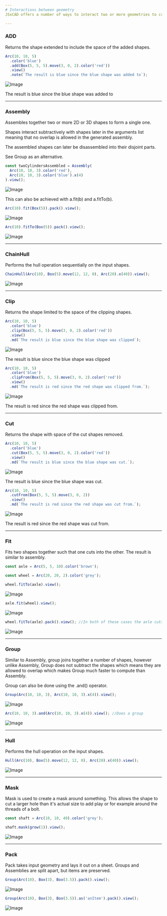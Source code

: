 ```yaml
---
# Interactions between geometry
JSxCAD offers a number of ways to interact two or more geometries to create new geometry. Most of these operations will work on both 2D and 3D geometry.

---
```

### ADD
Returns the shape extended to include the space of the added shapes.

```JavaScript
Arc(10, 10, 5)
  .color('blue')
  .add(Box(5, 5, 5).move(3, 0, 2).color('red'))
  .view()
  .note(`The result is blue since the blue shape was added to`);
```

![Image](interactions_between_geometry.md.$3.png)

The result is blue since the blue shape was added to

---
### Assembly
Assembles together two or more 2D or 3D shapes to form a single one.

Shapes interact subtractively with shapes later in the arguments list meaning that no overlap is allowed in the generated assembly.

The assembled shapes can later be disassembled into their disjoint parts.

See Group as an alternative.

```JavaScript
const twoCylindersAssembled = Assembly(
  Arc(10, 10, 3).color('red'),
  Arc(10, 10, 3).color('blue').x(4)
).view();
```

![Image](interactions_between_geometry.md.twoCylindersAssembled.png)

This can also be achieved with a.fit(b) and a.fitTo(b).

```JavaScript
Arc(10).fit(Box(5)).pack().view();
```

![Image](interactions_between_geometry.md.$6.png)

```JavaScript
Arc(10).fitTo(Box(5)).pack().view();
```

![Image](interactions_between_geometry.md.$7.png)

---
### ChainHull
Performs the hull operation sequentially on the input shapes.

```JavaScript
ChainHull(Arc(10), Box(5).move(12, 12, 0), Arc(20).x(40)).view();
```

![Image](interactions_between_geometry.md.$9.png)

---
### Clip
Returns the shape limited to the space of the clipping shapes.

```JavaScript
Arc(10, 10, 5)
  .color('blue')
  .clip(Box(5, 5, 5).move(3, 0, 2).color('red'))
  .view()
  .md(`The result is blue since the blue shape was clipped`);
```

![Image](interactions_between_geometry.md.$11.png)

The result is blue since the blue shape was clipped

```JavaScript
Arc(10, 10, 5)
  .color('blue')
  .clipFrom(Box(5, 5, 5).move(3, 0, 2).color('red'))
  .view()
  .md(`The result is red since the red shape was clipped from.`);
```

![Image](interactions_between_geometry.md.$12.png)

The result is red since the red shape was clipped from.

---
### Cut
Returns the shape with space of the cut shapes removed.

```JavaScript
Arc(10, 10, 5)
  .color('blue')
  .cut(Box(5, 5, 5).move(3, 0, 2).color('red'))
  .view()
  .md(`The result is blue since the blue shape was cut.`);
```

![Image](interactions_between_geometry.md.$14.png)

The result is blue since the blue shape was cut.

```JavaScript
Arc(10, 10, 5)
  .cutFrom(Box(5, 5, 5).move(3, 0, 2))
  .view()
  .md(`The result is red since the red shape was cut from.`);
```

![Image](interactions_between_geometry.md.$15.png)

The result is red since the red shape was cut from.

---
### Fit
Fits two shapes together such that one cuts into the other. The result is similar to assembly.

```JavaScript
const axle = Arc(5, 5, 10).color('brown');
```

```JavaScript
const wheel = Arc(20, 20, 2).color('grey');
```

```JavaScript
wheel.fitTo(axle).view();
```

![Image](interactions_between_geometry.md.$17.png)

```JavaScript
axle.fit(wheel).view();
```

![Image](interactions_between_geometry.md.$18.png)

```JavaScript
wheel.fitTo(axle).pack().view(); //In both of these cases the axle cuts the wheel.
```

![Image](interactions_between_geometry.md.$19.png)

---
### Group
Similar to Assembly, group joins together a number of shapes, however unlike Assembly, Group does not subtract the shapes which means they are allowed to overlap which makes Group much faster to compute than Assembly.

Group can also be done using the .and() operator.

```JavaScript
Group(Arc(10, 10, 3), Arc(10, 10, 3).x(4)).view();
```

![Image](interactions_between_geometry.md.$21.png)

```JavaScript
Arc(10, 10, 3).and(Arc(10, 10, 3).x(4)).view(); //Does a group
```

![Image](interactions_between_geometry.md.$22.png)

---
### Hull
Performs the hull operation on the input shapes.

```JavaScript
Hull(Arc(10), Box(5).move(12, 12, 0), Arc(20).x(40)).view();
```

![Image](interactions_between_geometry.md.$24.png)

---
### Mask
Mask is used to create a mask around something. This allows the shape to cut a larger hole than it's actual size to add play or for example around the threads of a bolt.

```JavaScript
const shaft = Arc(10, 10, 40).color('grey');
```

```JavaScript
shaft.mask(grow(1)).view();
```

![Image](interactions_between_geometry.md.$26.png)

---
### Pack
Pack takes input geometry and lays it out on a sheet. Groups and Assemblies are split apart, but items are preserved.

```JavaScript
Group(Arc(10), Box(3), Box(3.5)).pack().view();
```

![Image](interactions_between_geometry.md.$28.png)

```JavaScript
Group(Arc(10), Box(3), Box(3.5)).as('anItem').pack().view();
```

![Image](interactions_between_geometry.md.$29.png)
